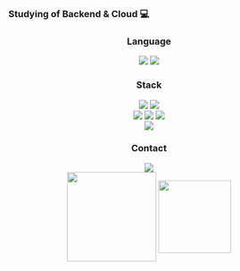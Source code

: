 ### Studying of Backend & Cloud 💻

<div align="center">
  <h3>Language</h3>
<!--<img src="https://img.shields.io/badge/스택이름-색상코드?style=flat-square&logo=로고명&logoColor=로고색" alt=""/> 로고명과 색상코드는 simple icon에서, 스택이름은 원하는대로 설정-->
  <img src="https://img.shields.io/badge/Python-3776AB?style=flat-square&logo=Python&logoColor=white"/>
  <img src="https://img.shields.io/badge/Java-007396?style=flat-square&logo=java&logoColor=white"
  
</div>

<div align="center">
  <h3>Stack</h3>
  <img src="https://img.shields.io/badge/Visual Studio Code-007ACC?style=flat-square&logo=Visual Studio Code&logoColor=white"/>
  <img src="https://img.shields.io/badge/Jupyter-F37626?style=flat-square&logo=Jupyter&logoColor=white"/></br>
  <img src="https://img.shields.io/badge/Git-F05032?style=flat-square&logo=Git&logoColor=white"/>
  <img src="https://img.shields.io/badge/GitHub-181717?style=flat-square&logo=GitHub&logoColor=white"/>
  <img src="https://img.shields.io/badge/GitKraken-179287?style=flat-square&logo=GitKraken&logoColor=white"/></br>
  <img src="https://img.shields.io/badge/Figma-F24E1E?style=flat-square&logo=Figma&logoColor=white"/>
</div>


<div align="center">
  <h3>Contact</h3>
  <a href="https://velog.io/@tjdus0201" target="_blank" >
    <img src="https://img.shields.io/badge/Tech%20Blog-11B48A?style=flat-square&logo=Velog&logoColor=white&link=https://velog.io/@tjdus0201"/>
  </a>
</div>




<div align="center">
  <a href="https://github.com/seoyeon0201"><img align="center" style="height:160px" src="https://github-readme-stats.vercel.app/api?username=seoyeon0201&show_icons=true&theme=buefy"/></a>
  <a href="https://github.com/seoyeon0201"><img align="center" style="height:130px" src="https://github-readme-stats.vercel.app/api/top-langs/?username=seoyeon0201&layout=compact&theme=dark&hide_border=true" /></a> 
</div>


